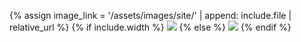 {% assign image_link = '/assets/images/site/' | append: include.file | relative_url %}
{% if include.width %}
<img src="{{ image_link }}" width="{{ include.width }}"  >
{% else %}
<img src="{{ image_link }}">
{% endif %}